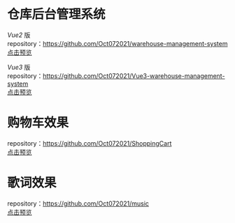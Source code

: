 # 仓库后台管理系统

_Vue2_ 版  
repository：https://github.com/Oct072021/warehouse-management-system  
[点击预览](https://oct072021.github.io/Vue2-WMS)

_Vue3_ 版  
repository：https://github.com/Oct072021/Vue3-warehouse-management-system  
[点击预览](https://oct072021.github.io/Vue3-WMS)

# 购物车效果

repository：https://github.com/Oct072021/ShoppingCart  
[点击预览](https://oct072021.github.io/shoppingCart)

# 歌词效果

repository：https://github.com/Oct072021/music  
[点击预览](https://oct072021.github.io/music)
